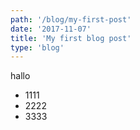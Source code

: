 ```yaml
---
path: '/blog/my-first-post'
date: '2017-11-07'
title: 'My first blog post'
type: 'blog'
---
```


hallo

- 1111
- 2222
- 3333
